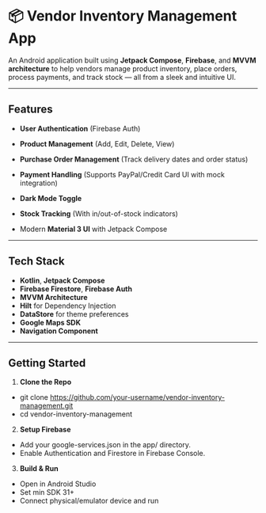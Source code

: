 # 📦 Vendor Inventory Management App

An Android application built using **Jetpack Compose**, **Firebase**, and **MVVM architecture** to help vendors manage product inventory, place orders, process payments, and track stock — all from a sleek and intuitive UI.

---

## Features

- **User Authentication** (Firebase Auth)
- **Product Management** (Add, Edit, Delete, View)
- **Purchase Order Management** (Track delivery dates and order status)
- **Payment Handling** (Supports PayPal/Credit Card UI with mock integration)
- **Dark Mode Toggle**

- **Stock Tracking** (With in/out-of-stock indicators)
- Modern **Material 3 UI** with Jetpack Compose

---

## Tech Stack

- **Kotlin**, **Jetpack Compose**
- **Firebase Firestore**, **Firebase Auth**
- **MVVM Architecture**
- **Hilt** for Dependency Injection
- **DataStore** for theme preferences
- **Google Maps SDK**
- **Navigation Component**

---

## Getting Started

1. **Clone the Repo**
-  git clone https://github.com/your-username/vendor-inventory-management.git
-  cd vendor-inventory-management
2. **Setup Firebase**
-  Add your google-services.json in the app/ directory.
-  Enable Authentication and Firestore in Firebase Console.
3. **Build & Run**
-  Open in Android Studio
-  Set min SDK 31+
-  Connect physical/emulator device and run
